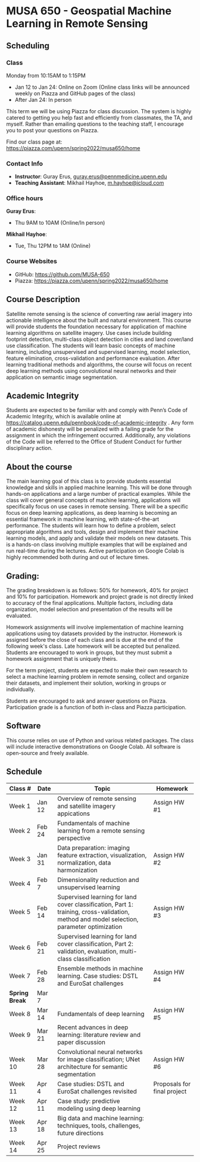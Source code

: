 # MUSA 650 - Geospatial Machine Learning in Remote Sensing 

## Scheduling

### Class

Monday from 10:15AM to 1:15PM

- Jan 12 to Jan 24:  Online on Zoom (Online class links will be announced weekly on Piazza and GitHub pages of the class)
- After Jan 24:      In person

This term we will be using Piazza for class discussion. The system is highly catered to getting you help fast and efficiently from classmates, the TA, and myself. Rather than emailing questions to the teaching staff, I encourage you to post your questions on Piazza.

Find our class page at: https://piazza.com/upenn/spring2022/musa650/home

### Contact Info

- **Instructor**: Guray Erus, guray.erus@pennmedicine.upenn.edu
- **Teaching Assistant**: Mikhail Hayhoe, m.hayhoe@icloud.com

### Office hours

**Guray Erus**:

- Thu 9AM to 10AM (Online/In person)

**Mikhail Hayhoe**:

- Tue, Thu 12PM to 1AM (Online)

### Course Websites

- GitHub: https://github.com/MUSA-650
- Piazza: https://piazza.com/upenn/spring2022/musa650/home

## Course Description

Satellite remote sensing is the science of converting raw aerial imagery into actionable intelligence about the built and natural environment. This course will provide students the foundation necessary for application of machine learning algorithms on satellite imagery. Use cases include building footprint detection, multi-class object detection in cities and land cover/land use classification. The students will learn basic concepts of machine learning, including unsupervised and supervised learning, model selection, feature elimination, cross-validation and performance evaluation. After learning traditional methods and algorithms, the course will focus on recent deep learning methods using convolutional neural networks and their application on semantic image segmentation.

## Academic Integrity

Students are expected to  be familiar with and comply with Penn’s Code of Academic Integrity, which is available online at https://catalog.upenn.edu/pennbook/code-of-academic-integrity . Any form of academic dishonesty will be penalized with a failing grade for the assignment in which the infringement occurred. Additionally, any violations of the Code will be referred to the Office of Student Conduct for further disciplinary action.

## About the course

The main learning goal of this class is to provide students essential knowledge and skills in applied machine learning. This will be done through hands-on applications and a large number of practical examples. While the class will cover general concepts of machine learning, applications will specifically focus on use cases in remote sensing. There will be a specific focus on deep learning applications, as deep learning is becoming an essential framework in machine learning, with state-of-the-art performance. The students will learn how to define a problem, select appropriate algorithms and tools, design and implement their machine learning models, and apply and validate their models on new datasets. This is a hands-on class involving multiple examples that will be explained and run real-time during the lectures. Active participation on Google Colab is highly recommended both during and out of lecture times.

## Grading: 

The grading breakdown is as follows: 50% for homework, 40% for project and 10% for participation. Homework and project grade is not directly linked to accuracy of the final applications. Multiple factors, including data organization, model selection and presentation of the results will be evaluated.

Homework assignments will involve implementation of machine learning applications using toy datasets provided by the instructor. Homework is assigned before the close of each class and is due at the end of the following week's class. Late homework will be accepted but penalized. Students are encouraged to work in groups, but they must submit a homework assignment that is uniquely theirs.

For the term project, students are expected to make their own research to select a machine learning problem in remote sensing, collect and organize their datasets, and implement their solution, working in groups or individually.

Students are encouraged to ask and answer questions on Piazza. Participation grade is a function of both in-class and Piazza participation.

## Software

This course relies on use of Python and various related packages. The class will include interactive demonstrations on Google Colab. All software is open-source and freely available.

## Schedule

| Class #                | Date   | Topic                                                                              | Homework                                                              |
| ---------------------- | ------ | ---------------------------------------------------------------------------------- | --------------------------------------------------------------------- |
| Week 1                 | Jan 12 | Overview of remote sensing and satellite imagery appications | Assign HW #1 |
| Week 2                 | Feb 24 | Fundamentals of machine learning from a remote sensing perspective | |
| Week 3                 | Jan 31  | Data preparation: imaging feature extraction, visualization, normalization, data harmonization | Assign HW #2 |
| Week 4                 | Feb 7 | Dimensionality reduction and unsupervised learning |  |
| Week 5                 | Feb 14 | Supervised learning for land cover classification, Part 1: training, cross-validation, method and model selection, parameter optimization | Assign HW #3 |
| Week 6                 | Feb 21 | Supervised learning for land cover classification, Part 2: validation, evaluation, multi-class classification |  |
| Week 7                 | Feb 28 | Ensemble methods in machine learning. Case studies: DSTL and EuroSat challenges | Assign HW #4 |
| **Spring Break**       | Mar 7 |  | |
| Week 8                 | Mar 14 | Fundamentals of deep learning | Assign HW #5 |
| Week 9                 | Mar 21 | Recent advances in deep learning: literature review and paper discussion |  |
| Week 10                | Mar 28  | Convolutional neural networks for image classification; UNet architecture for semantic segmentation  | Assign HW #6 |
| Week 11                | Apr 4 | Case studies: DSTL and EuroSat challenges revisited |  Proposals for final project |
| Week 12                | Apr 11 | Case study: predictive modeling using deep learning |  |
| Week 13                | Apr 18 | Big data and machine learning: techniques, tools, challenges, future directions | |
| Week 14                | Apr 25 | Project reviews | |

